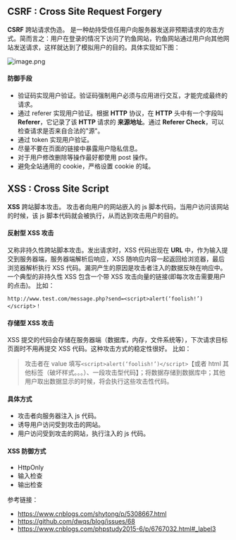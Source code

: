 ## CSRF : Cross Site Request Forgery

**CSRF** 跨站请求伪造。
是一种劫持受信任用户向服务器发送非预期请求的攻击方式。简而言之：用户在登录的情况下访问了钓鱼网站，钓鱼网站通过用户向其他网站发送请求，这样就达到了模拟用户的目的。具体实现如下图：

![image.png](http://upload-images.jianshu.io/upload_images/659084-9ce93c3bff5d427b.png?imageMogr2/auto-orient/strip%7CimageView2/2/w/1240)

#### 防御手段

- 验证码实现用户验证。验证码强制用户必须与应用进行交互，才能完成最终的请求。
- 通过 referer 实现用户验证。根据 **HTTP** 协议，在 **HTTP** 头中有一个字段叫 **Referer**，它记录了该 **HTTP** 请求的 **来源地址**。通过 **Referer Check**，可以检查请求是否来自合法的"源"。
- 通过 token 实现用户验证。
- 尽量不要在页面的链接中暴露用户隐私信息。
- 对于用户修改删除等操作最好都使用 post 操作。
- 避免全站通用的 cookie，严格设置 cookie 的域。

## XSS : Cross Site Script

**XSS** 跨站脚本攻击。
攻击者向用户的网站嵌入的 js 脚本代码，当用户访问该网站的时候，该 js 脚本代码就会被执行，从而达到攻击用户的目的。

#### 反射型 XSS 攻击

又称非持久性跨站脚本攻击。发出请求时，XSS 代码出现在 **URL** 中，作为输入提交到服务器端，服务器端解析后响应，XSS 随响应内容一起返回给浏览器，最后浏览器解析执行 XSS 代码。漏洞产生的原因是攻击者注入的数据反映在响应中。一个典型的非持久性 XSS 包含一个带 XSS 攻击向量的链接(即每次攻击需要用户的点击)。
比如：

```
http://www.test.com/message.php?send=<script>alert(‘foolish!’)</script>！
```

#### 存储型 XSS 攻击

XSS 提交的代码会存储在服务器端（数据库，内存，文件系统等），下次请求目标页面时不用再提交 XSS 代码。这种攻击方式的稳定性很好。
比如：

> 攻击者在 value 填写`<script>alert(‘foolish!’)</script>`【或者 html 其他标签（破坏样式。。。）、一段攻击型代码】；将数据存储到数据库中；其他用户取出数据显示的时候，将会执行这些攻击性代码。

#### 具体方式

- 攻击者向服务器注入 js 代码。
- 诱导用户访问受到攻击的网站。
- 用户访问受到攻击的网站，执行注入的 js 代码。

#### XSS 防御方式

- HttpOnly
- 输入检查
- 输出检查

参考链接：

- https://www.cnblogs.com/shytong/p/5308667.html
- https://github.com/dwqs/blog/issues/68
- https://www.cnblogs.com/phpstudy2015-6/p/6767032.html#_label3
